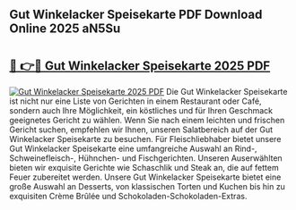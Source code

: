 ## Gut Winkelacker Speisekarte PDF Download Online 2025 aN5Su

# <h2><a href="http://gcbdhy.nevu.top/?p=Gut+Winkelacker+Speisekarte">🔗 👉🔴 Gut Winkelacker Speisekarte 2025 PDF</a></h2>

[![Gut Winkelacker Speisekarte 2025 PDF](https://i.imgur.com/dBaPXMq.png)](http://gcbdhy.nevu.top/?p=Gut+Winkelacker+Speisekarte)
Die Gut Winkelacker Speisekarte ist nicht nur eine Liste von Gerichten in einem Restaurant oder Café, sondern auch Ihre Möglichkeit, ein köstliches und für Ihren Geschmack geeignetes Gericht zu wählen. Wenn Sie nach einem leichten und frischen Gericht suchen, empfehlen wir Ihnen, unseren Salatbereich auf der Gut Winkelacker Speisekarte zu besuchen. Für Fleischliebhaber bietet unsere Gut Winkelacker Speisekarte eine umfangreiche Auswahl an Rind-, Schweinefleisch-, Hühnchen- und Fischgerichten. Unseren Auserwählten bieten wir exquisite Gerichte wie Schaschlik und Steak an, die auf fettem Feuer zubereitet werden. Unsere Gut Winkelacker Speisekarte bietet eine große Auswahl an Desserts, von klassischen Torten und Kuchen bis hin zu exquisiten Crème Brûlée und Schokoladen-Schokoladen-Extras.
